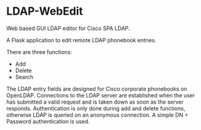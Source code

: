 # LDAP-WebEdit

Web based GUI LDAP editor for Cisco SPA LDAP.  


A Flask application to edit remote LDAP phonebook entries.

There are three functions:
- Add
- Delete
- Search

The LDAP entry fields are designed for Cisco corporate phonebooks on OpenLDAP. Connections to the LDAP server are established when the user has submitted a valid request and is taken down as soon as the server responds.
Authentication is only done during add and delete functions, otherwise LDAP is queried on an anonymous connection. A simple DN + Password authentication is used.
